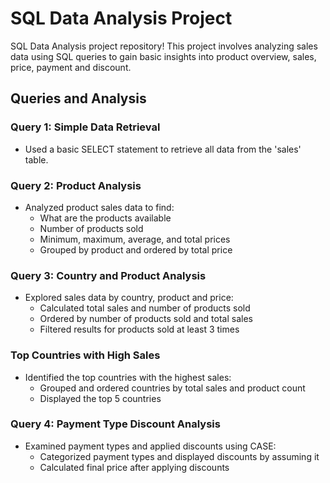 # SQL Data Analysis Project

SQL Data Analysis project repository! This project involves analyzing sales data using SQL queries to gain basic insights into product overview, sales, price, payment and discount. 

## Queries and Analysis

### Query 1: Simple Data Retrieval
- Used a basic SELECT statement to retrieve all data from the 'sales' table.

### Query 2: Product Analysis
- Analyzed product sales data to find:
  - What are the products available 
  - Number of products sold
  - Minimum, maximum, average, and total prices
  - Grouped by product and ordered by total price

### Query 3: Country and Product Analysis
- Explored sales data by country, product and price:
  - Calculated total sales and number of products sold
  - Ordered by number of products sold and total sales
  - Filtered results for products sold at least 3 times


### Top Countries with High Sales
- Identified the top countries with the highest sales:
  - Grouped and ordered countries by total sales and product count
  - Displayed the top 5 countries
 

### Query 4: Payment Type Discount Analysis
- Examined payment types and applied discounts using CASE:
  - Categorized payment types and displayed discounts by assuming it
  - Calculated final price after applying discounts


